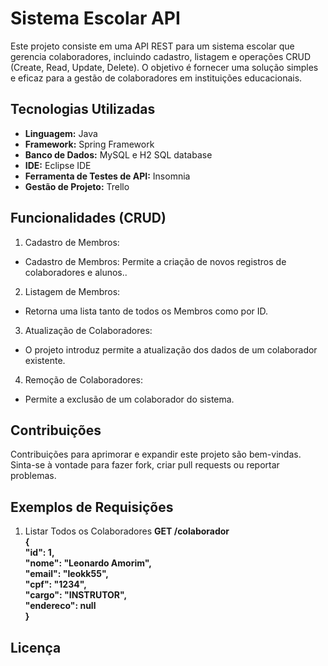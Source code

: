 
# Sistema Escolar API

Este projeto consiste em uma API REST para um sistema escolar que gerencia colaboradores, incluindo cadastro, listagem e operações CRUD (Create, Read, Update, Delete). O objetivo é fornecer uma solução simples e eficaz para a gestão de colaboradores em instituições educacionais.



## Tecnologias Utilizadas
- **Linguagem:** Java
- **Framework:** Spring Framework
- **Banco de Dados:** MySQL e H2 SQL database
- **IDE:** Eclipse IDE
- **Ferramenta de Testes de API:** Insomnia
- **Gestão de Projeto:** Trello
## Funcionalidades (CRUD)

1. Cadastro de Membros:

- Cadastro de Membros: Permite a criação de novos registros de colaboradores e alunos..

2. Listagem de Membros:
- Retorna uma lista tanto de todos os Membros como por ID.

3. Atualização de Colaboradores:
- O projeto introduz permite a atualização dos dados de um colaborador existente.

4. Remoção de Colaboradores:
- Permite a exclusão de um colaborador do sistema.

## Contribuições

Contribuições para aprimorar e expandir este projeto são bem-vindas. Sinta-se à vontade para fazer fork, criar pull requests ou reportar problemas.


## Exemplos de Requisições
1. Listar Todos os Colaboradores
**GET /colaborador  
	{  
		"id": 1,  
		"nome": "Leonardo Amorim",  
		"email": "leokk55",  
		"cpf": "1234",  
		"cargo": "INSTRUTOR",  
		"endereco": null  
	}**


## Licença



